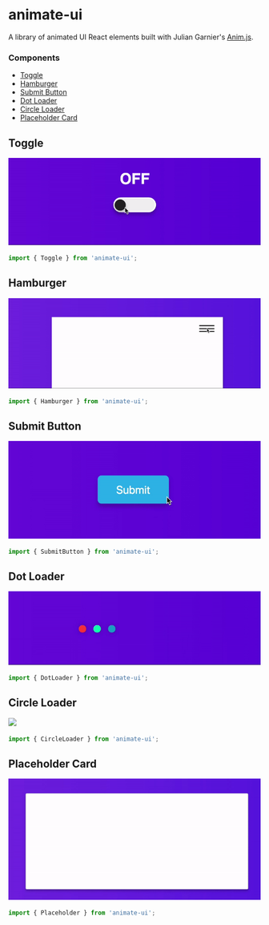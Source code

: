 # animate-ui

A library of animated UI React elements built with Julian Garnier's [Anim.js](https://github.com/juliangarnier/anime).

### Components

- [Toggle](#toggle)
- [Hamburger](#hamburger)
- [Submit Button](#submit)
- [Dot Loader](#dotLoader)
- [Circle Loader](#circleLoader)
- [Placeholder Card](#placeholderCard)

## Toggle

<img src='documentation/assets/img/toggle.gif' />

```js
import { Toggle } from 'animate-ui';
```

## Hamburger

<img src="documentation/assets/img/hamburger.gif" />

```js
import { Hamburger } from 'animate-ui';
```

## Submit Button

<img src="documentation/assets/img/submit.gif" />

```js
import { SubmitButton } from 'animate-ui';
```

## Dot Loader

<img src="documentation/assets/img/dotLoader.gif" />

```js
import { DotLoader } from 'animate-ui';
```

## Circle Loader

<img src="documentation/assets/img/circleLoader.gif" />

```js
import { CircleLoader } from 'animate-ui';
```

## Placeholder Card

<img src="documentation/assets/img/placeholder.gif" />

```js
import { Placeholder } from 'animate-ui';
```

